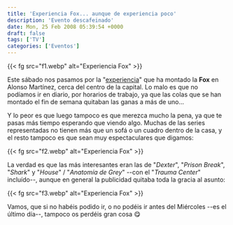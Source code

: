 ```yaml
---
title: 'Experiencia Fox... aunque de experiencia poco'
description: 'Evento descafeinado'
date: Mon, 25 Feb 2008 05:39:54 +0000
draft: false
tags: ['TV']
categories: ['Eventos']
---
```


{{< fg src="f1.webp" alt="Experiencia Fox" >}}

Este sábado nos pasamos por la "[experiencia](http://foxtv.orange.es/experienciafox/)" que ha montado la **Fox** en Alonso Martínez, cerca del centro de la capital. Lo malo es que no podíamos ir en diario, por horarios de trabajo, ya que las colas que se han montado el fin de semana quitaban las ganas a más de uno...

Y lo peor es que luego tampoco es que merezca mucho la pena, ya que te pasas más tiempo esperando que viendo algo. Muchas de las series representadas no tienen más que un sofá o un cuadro dentro de la casa, y el resto tampoco es que sean muy espectaculares que digamos:

{{< fg src="f2.webp" alt="Experiencia Fox" >}}

La verdad es que las más interesantes eran las de "_Dexter_", "_Prison Break_", "_Shark_" y "_House_" / "_Anatomía de Grey_" --con el "_Trauma Center_" incluído--, aunque en general la publicidad quitaba toda la gracia al asunto:

{{< fg src="f3.webp" alt="Experiencia Fox" >}}

Vamos, que si no habéis podido ir, o no podéis ir antes del Miércoles --es el último día--, tampoco os perdéis gran cosa :yum: